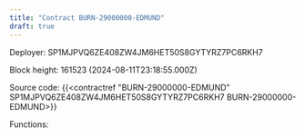 ```yaml
---
title: "Contract BURN-29000000-EDMUND"
draft: true
---
```

Deployer: SP1MJPVQ6ZE408ZW4JM6HET50S8GYTYRZ7PC6RKH7


 



Block height: 161523 (2024-08-11T23:18:55.000Z)

Source code: {{<contractref "BURN-29000000-EDMUND" SP1MJPVQ6ZE408ZW4JM6HET50S8GYTYRZ7PC6RKH7 BURN-29000000-EDMUND>}}

Functions:


